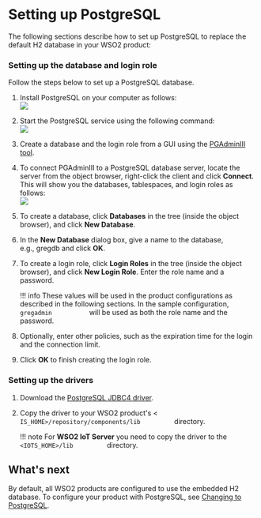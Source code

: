 # Setting up PostgreSQL

The following sections describe how to set up PostgreSQL to replace the
default H2 database in your WSO2 product:

### Setting up the database and login role

Follow the steps below to set up a PostgreSQL database.

1.  Install PostgreSQL on your computer as follows:  
    ![](../../assets/img/53125515/53287605.png)
2.  Start the PostgreSQL service using the following command:  
    ![](../../assets/img/53125515/53287604.png)
3.  Create a database and the login role from a GUI using the
    [PGAdminIII tool](http://www.pgadmin.org/download/).
4.  To connect PGAdminIII to a PostgreSQL database server, locate the
    server from the object browser, right-click the client and click
    **Connect**. This will show you the databases, tablespaces, and
    login roles as follows:  
    ![](../../assets/img/53125515/53287590.png) 
5.  To create a database, click **Databases** in the tree (inside the
    object browser), and click **New Database**.
6.  In the **New Database** dialog box, give a name to the database,
    e.g., gregdb and click **OK**.
7.  To create a login role, click **Login Roles** in the tree (inside
    the object browser), and click **New Login Role**. Enter the role
    name and a password.

    !!! info 
        These values will be used in the product configurations as described
        in the following sections. In the sample configuration,
        `            gregadmin           ` will be used as both the role
        name and the password.

8.  Optionally, enter other policies, such as the expiration time for
    the login and the connection limit.
9.  Click **OK** to finish creating the login role.

### Setting up the drivers

1.  Download the [PostgreSQL JDBC4 driver](http://jdbc.postgresql.org/download.html).
2.  Copy the driver to your WSO2 product's \<
    `           IS_HOME>/repository/components/lib          `
    directory.

    !!! note
        For **WSO2 IoT Server** you need to copy the driver to the
        `           <IOTS_HOME>/lib          ` directory.
    

## What's next

By default, all WSO2 products are configured to use the embedded H2
database. To configure your product with PostgreSQL, see [Changing to
PostgreSQL](../../administer/changing-to-postgresql).
